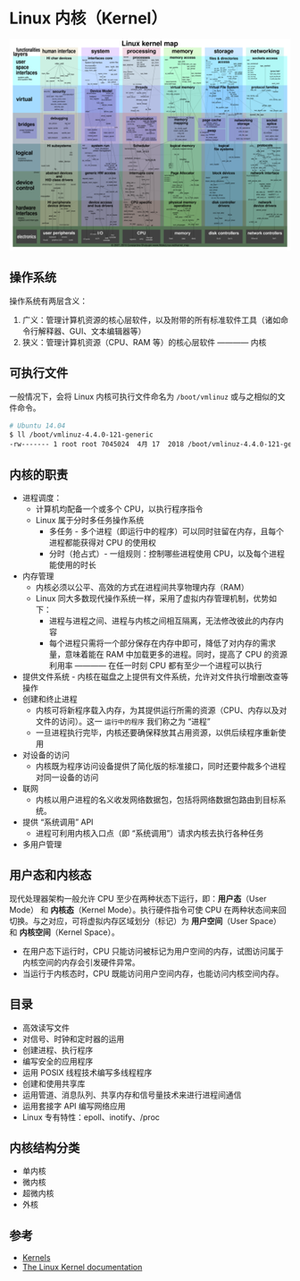 # Linux 内核（Kernel）

![Kernel Map](.images/kernel_map.svg)

## 操作系统

操作系统有两层含义：

1. 广义：管理计算机资源的核心层软件，以及附带的所有标准软件工具（诸如命令行解释器、GUI、文本编辑器等）
2. 狭义：管理计算机资源（CPU、RAM 等）的核心层软件 ———— 内核

## 可执行文件

一般情况下，会将 Linux 内核可执行文件命名为 `/boot/vmlinuz` 或与之相似的文件命令。

```bash
# Ubuntu 14.04
$ ll /boot/vmlinuz-4.4.0-121-generic
-rw------- 1 root root 7045024  4月 17  2018 /boot/vmlinuz-4.4.0-121-generic
```

## 内核的职责

* 进程调度：
  * 计算机均配备一个或多个 CPU，以执行程序指令
  * Linux 属于分时多任务操作系统
    * 多任务 - 多个进程（即运行中的程序）可以同时驻留在内存，且每个进程都能获得对 CPU 的使用权
    * 分时（抢占式）- 一组规则：控制哪些进程使用 CPU，以及每个进程能使用的时长
* 内存管理
  * 内核必须以公平、高效的方式在进程间共享物理内存（RAM）
  * Linux 同大多数现代操作系统一样，采用了虚拟内存管理机制，优势如下：
    * 进程与进程之间、进程与内核之间相互隔离，无法修改彼此的内存内容
    * 每个进程只需将一个部分保存在内存中即可，降低了对内存的需求量，意味着能在 RAM 中加载更多的进程。同时，提高了 CPU 的资源利用率 ———— 在任一时刻 CPU 都有至少一个进程可以执行
* 提供文件系统 - 内核在磁盘之上提供有文件系统，允许对文件执行增删改查等操作
* 创建和终止进程
  * 内核可将新程序载入内存，为其提供运行所需的资源（CPU、内存以及对文件的访问）。这一 `运行中的程序` 我们称之为 “进程”
  * 一旦进程执行完毕，内核还要确保释放其占用资源，以供后续程序重新使用
* 对设备的访问
  * 内核既为程序访问设备提供了简化版的标准接口，同时还要仲裁多个进程对同一设备的访问
* 联网
  * 内核以用户进程的名义收发网络数据包，包括将网络数据包路由到目标系统。
* 提供 “系统调用” API
  * 进程可利用内核入口点（即 “系统调用”）请求内核去执行各种任务
* 多用户管理

## 用户态和内核态

现代处理器架构一般允许 CPU 至少在两种状态下运行，即：**用户态**（User Mode） 和 **内核态**（Kernel Mode）。执行硬件指令可使 CPU 在两种状态间来回切换。与之对应，可将虚拟内存区域划分（标记）为 **用户空间**（User Space） 和 **内核空间**（Kernel Space）。

* 在用户态下运行时，CPU 只能访问被标记为用户空间的内存，试图访问属于内核空间的内存会引发硬件异常。
* 当运行于内核态时，CPU 既能访问用户空间内存，也能访问内核空间内存。

## 目录

* 高效读写文件
* 对信号、时钟和定时器的运用
* 创建进程、执行程序
* 编写安全的应用程序
* 运用 POSIX 线程技术编写多线程程序
* 创建和使用共享库
* 运用管道、消息队列、共享内存和信号量技术来进行进程间通信
* 运用套接字 API 编写网络应用
* Linux 专有特性：epoll、inotify、/proc

## 内核结构分类

* 单内核
* 微内核
* 超微内核
* 外核

## 参考

* [Kernels](https://wiki.archlinux.org/index.php/Kernels_(%E7%AE%80%E4%BD%93%E4%B8%AD%E6%96%87))
* [The Linux Kernel documentation](https://www.kernel.org/doc/html/latest/index.html)